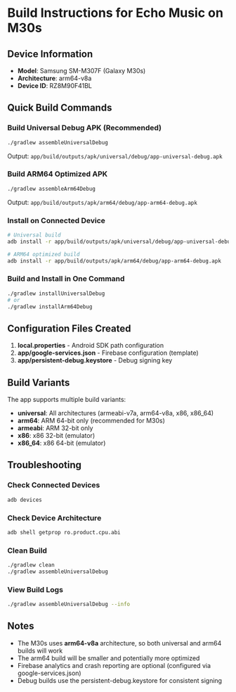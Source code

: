 # Build Instructions for Echo Music on M30s

## Device Information
- **Model**: Samsung SM-M307F (Galaxy M30s)
- **Architecture**: arm64-v8a
- **Device ID**: RZ8M90F41BL

## Quick Build Commands

### Build Universal Debug APK (Recommended)
```bash
./gradlew assembleUniversalDebug
```
Output: `app/build/outputs/apk/universal/debug/app-universal-debug.apk`

### Build ARM64 Optimized APK
```bash
./gradlew assembleArm64Debug
```
Output: `app/build/outputs/apk/arm64/debug/app-arm64-debug.apk`

### Install on Connected Device
```bash
# Universal build
adb install -r app/build/outputs/apk/universal/debug/app-universal-debug.apk

# ARM64 optimized build
adb install -r app/build/outputs/apk/arm64/debug/app-arm64-debug.apk
```

### Build and Install in One Command
```bash
./gradlew installUniversalDebug
# or
./gradlew installArm64Debug
```

## Configuration Files Created

1. **local.properties** - Android SDK path configuration
2. **app/google-services.json** - Firebase configuration (template)
3. **app/persistent-debug.keystore** - Debug signing key

## Build Variants

The app supports multiple build variants:
- **universal**: All architectures (armeabi-v7a, arm64-v8a, x86, x86_64)
- **arm64**: ARM 64-bit only (recommended for M30s)
- **armeabi**: ARM 32-bit only
- **x86**: x86 32-bit (emulator)
- **x86_64**: x86 64-bit (emulator)

## Troubleshooting

### Check Connected Devices
```bash
adb devices
```

### Check Device Architecture
```bash
adb shell getprop ro.product.cpu.abi
```

### Clean Build
```bash
./gradlew clean
./gradlew assembleUniversalDebug
```

### View Build Logs
```bash
./gradlew assembleUniversalDebug --info
```

## Notes

- The M30s uses **arm64-v8a** architecture, so both universal and arm64 builds will work
- The arm64 build will be smaller and potentially more optimized
- Firebase analytics and crash reporting are optional (configured via google-services.json)
- Debug builds use the persistent-debug.keystore for consistent signing
